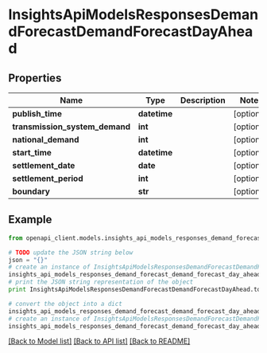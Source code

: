 # InsightsApiModelsResponsesDemandForecastDemandForecastDayAhead


## Properties
Name | Type | Description | Notes
------------ | ------------- | ------------- | -------------
**publish_time** | **datetime** |  | [optional] 
**transmission_system_demand** | **int** |  | [optional] 
**national_demand** | **int** |  | [optional] 
**start_time** | **datetime** |  | [optional] 
**settlement_date** | **date** |  | [optional] 
**settlement_period** | **int** |  | [optional] 
**boundary** | **str** |  | [optional] 

## Example

```python
from openapi_client.models.insights_api_models_responses_demand_forecast_demand_forecast_day_ahead import InsightsApiModelsResponsesDemandForecastDemandForecastDayAhead

# TODO update the JSON string below
json = "{}"
# create an instance of InsightsApiModelsResponsesDemandForecastDemandForecastDayAhead from a JSON string
insights_api_models_responses_demand_forecast_demand_forecast_day_ahead_instance = InsightsApiModelsResponsesDemandForecastDemandForecastDayAhead.from_json(json)
# print the JSON string representation of the object
print InsightsApiModelsResponsesDemandForecastDemandForecastDayAhead.to_json()

# convert the object into a dict
insights_api_models_responses_demand_forecast_demand_forecast_day_ahead_dict = insights_api_models_responses_demand_forecast_demand_forecast_day_ahead_instance.to_dict()
# create an instance of InsightsApiModelsResponsesDemandForecastDemandForecastDayAhead from a dict
insights_api_models_responses_demand_forecast_demand_forecast_day_ahead_form_dict = insights_api_models_responses_demand_forecast_demand_forecast_day_ahead.from_dict(insights_api_models_responses_demand_forecast_demand_forecast_day_ahead_dict)
```
[[Back to Model list]](../README.md#documentation-for-models) [[Back to API list]](../README.md#documentation-for-api-endpoints) [[Back to README]](../README.md)


